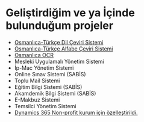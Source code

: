 <h1>Geliştirdiğim ve ya İçinde bulunduğum projeler</h1>
<ul>
  <li><a href="https://www.osmanlica.com/tr/dilceviri/translate"> Osmanlıca-Türkçe Dil Çeviri Sistemi </a> </li>
  <li><a href="https://www.osmanlica.com/tr/osmanlica-ceviri-yap"> Osmanlıca-Türkçe Alfabe Çeviri Sistemi  </a></li>
  <li><a href="https://www.osmanlica.com"> Osmanlıca OCR  </a></li>
  <li>Mesleki Uygulamalı Yönetim Sistemi </li>
  <li>İp-Mac Yönetim Sistemi</li>
  <li>Online Sınav Sistemi (SABİS)</li>
  <li>Toplu Mail Sistemi</li>
  <li>Eğitim Bilgi Sistemi (SABİS)</li>
  <li>Akamdemik Bilgi Sistemi (SABİS)</li>
  <li>E-Makbuz Sistemi</li>
  <li>Temsilci Yönetim Sistemi</li>
  <li><a href="https://dynamics.microsoft.com/tr-tr/">Dynamics 365 Non-profit kurum için özelleştirildi.</a></li>
</ul>
